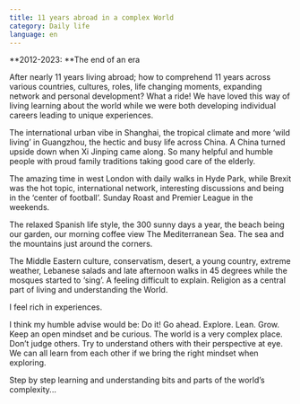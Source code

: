 ```yaml
---
title: 11 years abroad in a complex World
category: Daily life
language: en
---
```

**2012-2023: **The end of an era

After nearly 11 years living abroad; how to comprehend 11 years across various countries, cultures, roles, life changing moments, expanding network and personal development? What a ride! We have loved this way of living learning about the world while we were both developing individual careers leading to unique experiences. 

The international urban vibe in Shanghai, the tropical climate and more ‘wild living’ in Guangzhou, the hectic and busy life across China. A China turned upside down when Xi Jinping came along. So many helpful and humble people with proud family traditions taking good care of the elderly.

The amazing time in west London with daily walks in Hyde Park, while Brexit was the hot topic, international network, interesting discussions and being in the ‘center of football’. Sunday Roast and Premier League in the weekends.

The relaxed Spanish life style, the 300 sunny days a year, the beach being our garden, our morning coffee view The Mediterranean Sea. The sea and the mountains just around the corners. 

The Middle Eastern culture, conservatism, desert, a young country, extreme weather, Lebanese salads and late afternoon walks in 45 degrees while the mosques started to ‘sing’. A feeling difficult to explain. Religion as a central part of living and understanding the World. 

I feel rich in experiences. 

I think my humble advise would be: Do it! Go ahead. Explore. Lean. Grow. Keep an open mindset and be curious. The world is a very complex place. Don’t judge others. Try to understand others with their perspective at eye. We can all learn from each other if we bring the right mindset when exploring.

Step by step learning and understanding bits and parts of the world’s complexity...
